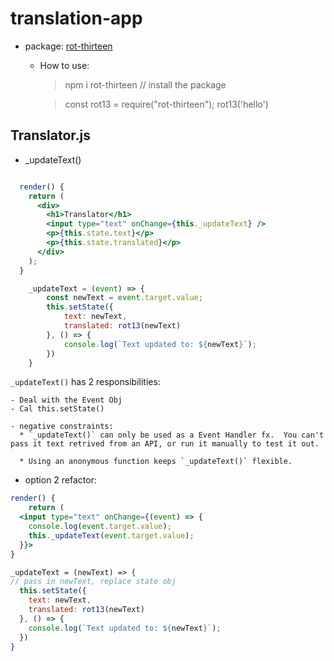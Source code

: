 # translation-app

- package: [rot-thirteen](https://www.npmjs.com/package/rot-thirteen)

  * How to use:
    > npm i rot-thirteen // install the package
    
    > const rot13 = require("rot-thirteen");
    > rot13('hello')

## Translator.js 

* _updateText()


```jsx

  render() {
    return (
      <div>
        <h1>Translator</h1>
        <input type="text" onChange={this._updateText} />
        <p>{this.state.text}</p>
        <p>{this.state.translated}</p>
      </div>
    );
  }

    _updateText = (event) => {
        const newText = event.target.value;
        this.setState({
            text: newText,
            translated: rot13(newText)
        }, () => {
            console.log(`Text updated to: ${newText}`);
        })
    }
```

`_updateText()` has 2 responsibilities:

    - Deal with the Event Obj
    - Cal this.setState()

    - negative constraints:
      * `_updateText()` can only be used as a Event Handler fx.  You can't pass it text retrived from an API, or run it manually to test it out.

      * Using an anonymous function keeps `_updateText()` flexible.

  - option 2 refactor:

```jsx
render() {
    return (
  <input type="text" onChange={(event) => {
    console.log(event.target.value);
    this._updateText(event.target.value);
  }}>
}

_updateText = (newText) => {
// pass in newText, replace state obj
  this.setState({
    text: newText,
    translated: rot13(newText)
  }, () => {
    console.log(`Text updated to: ${newText}`);
  })
}
```